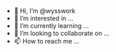 - 👋 Hi, I’m @wysswork
- 👀 I’m interested in ...
- 🌱 I’m currently learning ...
- 💞️ I’m looking to collaborate on ...
- 📫 How to reach me ...

<!---
wysswork/wysswork is a ✨ special ✨ repository because its `README.md` (this file) appears on your GitHub profile.
You can click the Preview link to take a look at your changes.
--->
